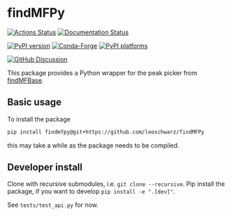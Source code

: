# findMFPy

[![Actions Status][actions-badge]][actions-link]
[![Documentation Status][rtd-badge]][rtd-link]

[![PyPI version][pypi-version]][pypi-link]
[![Conda-Forge][conda-badge]][conda-link]
[![PyPI platforms][pypi-platforms]][pypi-link]

[![GitHub Discussion][github-discussions-badge]][github-discussions-link]

<!-- SPHINX-START -->

<!-- prettier-ignore-start -->
[actions-badge]:            https://github.com/leoschwarz/findMFPy/workflows/CI/badge.svg
[actions-link]:             https://github.com/leoschwarz/findMFPy/actions
[conda-badge]:              https://img.shields.io/conda/vn/conda-forge/findMFPy
[conda-link]:               https://github.com/conda-forge/findMFPy-feedstock
[github-discussions-badge]: https://img.shields.io/static/v1?label=Discussions&message=Ask&color=blue&logo=github
[github-discussions-link]:  https://github.com/leoschwarz/findMFPy/discussions
[pypi-link]:                https://pypi.org/project/findMFPy/
[pypi-platforms]:           https://img.shields.io/pypi/pyversions/findMFPy
[pypi-version]:             https://img.shields.io/pypi/v/findMFPy
[rtd-badge]:                https://readthedocs.org/projects/findMFPy/badge/?version=latest
[rtd-link]:                 https://findMFPy.readthedocs.io/en/latest/?badge=latest

<!-- prettier-ignore-end -->

This package provides a Python wrapper for the peak picker from [findMFBase](https://github.com/findMF/findMFBase).

## Basic usage

To install the package

```bash
pip install findmfpy@git+https://github.com/leoschwarz/findMFPy
```

this may take a while as the package needs to be compiled.

## Developer install

Clone with recursive submodules, i.e. `git clone --recursive`. Pip install the package, if you want to develop `pip install -e ".[dev]"`.

See `tests/test_api.py` for now.
